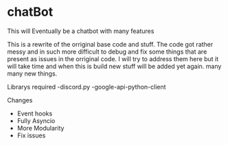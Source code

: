 # chatBot
This will Eventually be a chatbot with many features

This is a rewrite of the orriginal base code and stuff. The code got rather messy and in such more difficult to debug and fix some things that are present as issues in the orriginal code. I will try to address them here but it will take time and when this is build new stuff will be added yet again. many many new things.


Librarys required
-discord.py 
-google-api-python-client

Changes
- Event hooks
- Fully Asyncio
- More Modularity
- Fix issues




